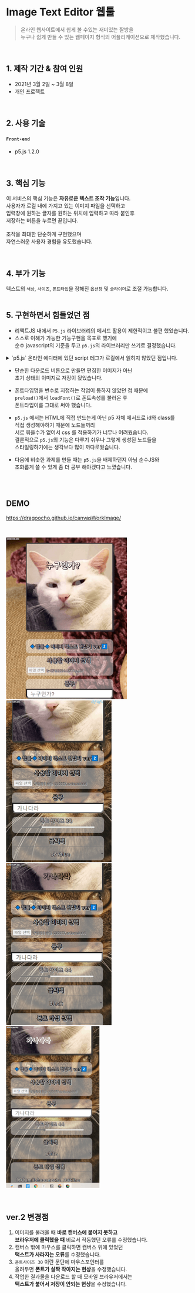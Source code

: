 # Image Text Editor 웹툴
>온라인 웹사이트에서 쉽게 볼 수있는 재미있는 짤방을     
누구나 쉽게 만들 수 있는 웹페이지 형식의 어플리케이션으로 제작했습니다.         

<br />

## 1. 제작 기간 & 참여 인원
- 2021년 3월 2일 ~ 3월 8일
- 개인 프로젝트

<br />

## 2. 사용 기술
#### `Front-end`
  - p5.js 1.2.0

<br />

## 3. 핵심 기능
이 서비스의 핵심 기능은 **자유로운 텍스트 조작 기능**입니다.  
사용자가 로컬 내에 가지고 있는 이미지 파일을 선택하고        
입력창에 원하는 글자를 원하는 위치에 입력하고 따라 붙인후        
저장하는 버튼을 누르면 끝입니다.         
<br />
조작을 최대한 단순하게 구현했으며    
자연스러운 사용자 경험을 유도했습니다.

<br />

## 4. 부가 기능

텍스트의 `색상`, `사이즈`, `폰트타입`을 정해진 `옵션창` 및 `슬라이더`로 조절 가능합니다.
<br />
<br />


## 5. 구현하면서 힘들었던 점

- 리액트JS 내에서 `P5.js` 라이브러리의 메서드 활용이 제한적이고 불편 했었습니다.
- 스스로 이해가 가능한 기능구현을 목표로 했기에   
  순수 javascript의 기준을 두고 `p5.js`의 라이브러리만 쓰기로 결정했습니다.    
 
</div>
<details>
<summary>`p5.js` 온라인 에디터에 있던 script 테그가 로컬에서 읽히지 않았던 점입니다.</summary>

    [p5.js - Libraries - cdnjs](https://cdnjs.com/libraries/p5.js)에서 최신버전으로 교체했더니 잘 동작했습니다.
</div>
</details>

- 단순한 다운로드 버튼으로 만들면 편집한 이미지가 아닌       
  초기 상태의 이미지로 저장이 됬었습니다.      
- 폰트타입명을 변수로 지정하는 작업이 통하지 않았던 점 때문에    
  `preload()`에서  `loadFont()`로 폰트속성를 불러온 후    
  폰트타입이름 그대로 써야 했습니다.

- `p5.js` 에서는 HTML에 직접 만드는게 아닌 p5 자체 메서드로 id와 class를            
  직접 생성해야하기 때문에 노드들끼리    
  서로 묶을수가 없어서 css 를 적용하기가 너무나 어려웠습니다.     
  결론적으로 `p5.js`의 기능은 다루기 쉬우나 그렇게 생성된 노드들을     
  스타일링하기에는 생각보다 많이 까다로웠습니다.    
  
- 다음에 비슷한 과제를 만들 때는 `p5.js`을 배제하던지 아님 순수JS와    
  조화롭게 쓸 수 있게 좀 더 공부 해야겠다고 느꼈습니다.

<br />
<br />

## DEMO
https://dragoocho.github.io/canvasWorkImage/

<br />

![Image Text Editor](https://github.com/DragooCho/TIL/blob/main/image/cap1r.gif?raw=true)![Image Text Editor](https://github.com/DragooCho/TIL/blob/main/image/cap3r.gif?raw=true)        
![Image Text Editor](https://github.com/DragooCho/TIL/blob/main/image/cap4r.gif?raw=true)![Image Text Editor](https://github.com/DragooCho/TIL/blob/main/image/cap5r.gif?raw=true)        


<br />

## ver.2 변경점

1. 이미지를 불러올 때 **바로 캔버스에 붙이지 못하고**     
   **브라우저에 클릭했을 때** 비로서 작동했던 오류를 수정했습니다.
2. 캔버스 밖에 마우스를 클릭하면 캔버스 위에 있었던    
   **택스트가 사라지는 오류**를 수정했습니다.   
3. `폰트사이즈 30` 이란 문단에 마우스포인터를    
   올려두면 **폰트가 살짝 작아지는 현상**을 수정했습니다.   
4. 작업한 결과물을 다운로드 할 때 모바일 브라우저에서는    
   **택스트가 붙어서 저장이 안되는 현상**을 수정했습니다.    



